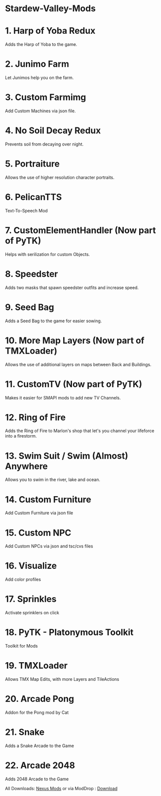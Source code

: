 # Stardew-Valley-Mods

# 1. Harp of Yoba Redux
Adds the Harp of Yoba to the game.

# 2. Junimo Farm
Let Junimos help you on the farm.

# 3. Custom Farmimg
Add Custom Machines via json file. 

# 4. No Soil Decay Redux
Prevents soil from decaying over night.

# 5. Portraiture
Allows the use of higher resolution character portraits.

# 6. PelicanTTS
Text-To-Speech Mod

# 7. CustomElementHandler (Now part of PyTK)
Helps with serilization for custom Objects.

# 8. Speedster
Adds two masks that spawn speedster outfits and increase speed.

# 9. Seed Bag
Adds a Seed Bag to the game for easier sowing.

# 10. More Map Layers (Now part of TMXLoader)
Allows the use of additional layers on maps between Back and Buildings.

# 11. CustomTV (Now part of PyTK)
Makes it easier for SMAPI mods to add new TV Channels.

# 12. Ring of Fire
Adds the Ring of Fire to Marlon's shop that let's you channel your lifeforce into a firestorm.

# 13. Swim Suit / Swim (Almost) Anywhere
Allows you to swim in the river, lake and ocean.

# 14. Custom Furniture
Add Custom Furniture via json file

# 15. Custom NPC
Add Custom NPCs via json and tsc/cvs files

# 16. Visualize
Add color profiles

# 17. Sprinkles
Activate sprinklers on click

# 18. PyTK - Platonymous Toolkit
Toolkit for Mods

# 19. TMXLoader
Allows TMX Map Edits, with more Layers and TileActions

# 20. Arcade Pong
Addon for the Pong mod by Cat

# 21. Snake
Adds a Snake Arcade to the Game

# 22. Arcade 2048
Adds 2048 Arcade to the Game



All Downloads: [Nexus Mods](http://www.nexusmods.com/stardewvalley/users/42440425/?tb=mods&pUp=1) or via ModDrop : [Download](https://www.moddrop.com/)

